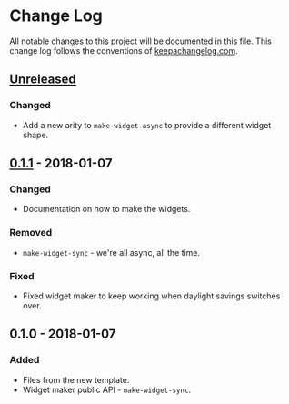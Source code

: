 # Change Log
All notable changes to this project will be documented in this file. This change log follows the conventions of [keepachangelog.com](http://keepachangelog.com/).

## [Unreleased]
### Changed
- Add a new arity to `make-widget-async` to provide a different widget shape.

## [0.1.1] - 2018-01-07
### Changed
- Documentation on how to make the widgets.

### Removed
- `make-widget-sync` - we're all async, all the time.

### Fixed
- Fixed widget maker to keep working when daylight savings switches over.

## 0.1.0 - 2018-01-07
### Added
- Files from the new template.
- Widget maker public API - `make-widget-sync`.

[Unreleased]: https://github.com/your-name/advent/compare/0.1.1...HEAD
[0.1.1]: https://github.com/your-name/advent/compare/0.1.0...0.1.1

